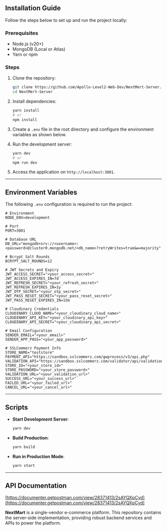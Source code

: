 
## Installation Guide

Follow the steps below to set up and run the project locally:

### Prerequisites

- Node.js (v20+)
- MongoDB (Local or Atlas)
- Yarn or npm

### Steps

1. Clone the repository:
   ```bash
   git clone https://github.com/Apollo-Level2-Web-Dev/NextMert-Server.git
   cd NextMert-Server
   ```

2. Install dependencies:
   ```bash
   yarn install
   # or
   npm install
   ```

3. Create a `.env` file in the root directory and configure the environment variables as shown below.

4. Run the development server:
   ```bash
   yarn dev
   # or
   npm run dev
   ```

5. Access the application on `http://localhost:3001`.

---

## Environment Variables

The following `.env` configuration is required to run the project:

```dotenv
# Environment
NODE_ENV=development

# Port
PORT=3001

# Database URL
DB_URL="mongodb+srv://<username>:<password>@cluster0.mongodb.net/<db_name>?retryWrites=true&w=majority"

# Bcrypt Salt Rounds
BCRYPT_SALT_ROUNDS=12

# JWT Secrets and Expiry
JWT_ACCESS_SECRET="<your_access_secret>"
JWT_ACCESS_EXPIRES_IN=7d
JWT_REFRESH_SECRET="<your_refresh_secret>"
JWT_REFRESH_EXPIRES_IN=1y
JWT_OTP_SECRET="<your_otp_secret>"
JWT_PASS_RESET_SECRET="<your_pass_reset_secret>"
JWT_PASS_RESET_EXPIRES_IN=15m

# Cloudinary Credentials
CLOUDINARY_CLOUD_NAME="<your_cloudinary_cloud_name>"
CLOUDINARY_API_KEY="<your_cloudinary_api_key>"
CLOUDINARY_API_SECRET="<your_cloudinary_api_secret>"

# Email Configuration
SENDER_EMAIL="<your_email>"
SENDER_APP_PASS="<your_app_password>"

# SSLCommerz Payment Info
STORE_NAME="teststore"
PAYMENT_API="https://sandbox.sslcommerz.com/gwprocess/v3/api.php"
VALIDATION_API="https://sandbox.sslcommerz.com/validator/api/validationserverAPI.php"
STORE_ID="<your_store_id>"
STORE_PASSWORD="<your_store_password>"
VALIDATION_URL="<your_validation_url>"
SUCCESS_URL="<your_success_url>"
FAILED_URL="<your_failed_url>"
CANCEL_URL="<your_cancel_url>"
```

---

## Scripts

- **Start Development Server**: 
  ```bash
  yarn dev
  ```
- **Build Production**: 
  ```bash
  yarn build
  ```
- **Run in Production Mode**: 
  ```bash
  yarn start
  ```

---

## API Documentation

[https://documenter.getpostman.com/view/28371413/2sAYQXpCyd](https://documenter.getpostman.com/view/28371413/2sAYQXpCyd)

**NextMart** is a single-vendor e-commerce platform. This repository contains the server-side implementation, providing robust backend services and APIs to power the platform.

